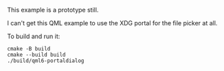 This example is a prototype still.

I can't get this QML example to use the XDG portal for the file picker at all.

To build and run it:

```
cmake -B build
cmake --build build
./build/qml6-portaldialog
```
